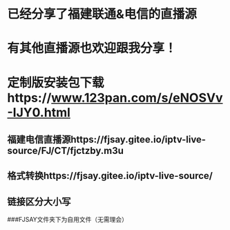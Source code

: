 # 已经分享了福建联通&电信的直播源
# 有其他直播源也欢迎跟我分享！
# 定制版安装包下载https://www.123pan.com/s/eNOSVv-IJY0.html
## 福建电信直播源https://fjsay.gitee.io/iptv-live-source/FJ/CT/fjctzby.m3u
## 格式转换https://fjsay.gitee.io/iptv-live-source/
## 链接区分大小写

###FJSAY文件夹下为自用文件（无需理会）
